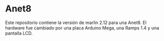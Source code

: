 # Anet8
Este repositorio contiene la versión de marlin 2.12 para una Anet8. 
El hardware fue cambiado por una placa Arduino Mega, una Ramps 1.4 y una pantalla LCD.

